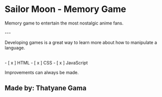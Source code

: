 <h1>Sailor Moon - Memory Game</h1>

<p>Memory game to entertain the most nostalgic anime fans.</p>
<p>---</p>
<p>Developing games is a great way to learn more about how to manipulate a language.</p>
<br/>
- [ x ] HTML
- [ x ] CSS
- [ x ] JavaScript

<br/>
<p>Improvements can always be made.</p>


<h2>Made by: Thatyane Gama</h2>
